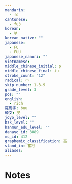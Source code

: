 ```yaml
---
mandarin:
  - fù
cantonese:
  - fu3
korean:
  - 부
korean_native: ""
japanese:
  - FU
  - FUU
japanese_nanori: ""
vietnamese:
middle_chinese_initial: p
middle_chinese_final: ɨu
stroke_count: "12"
radical: 宀
skip_number: 1-3-9
grade_level: 3
pos: ""
english:
  - rich
羅馬字: buu
韓文: 붓
joyo_level: ""
hsk_level: ""
hanmun_edu_level: ""
danayo_id: 3089
mc_id: 412
graphemic_classification: 畐
stand_in: 富裕
aliases:
---
```


# Notes
